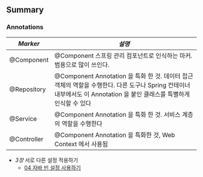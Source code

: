 ## Summary

### Annotations

|*Marker*|*설명*|
|------|----|
|@Component|@Component 스프링 관리 컴포넌트로 인식하는 마커. 범용으로 많이 쓰인다.|
|@Repository|@Component Annotation 을 특화 한 것. 데이터 접근 객체의 역할을 수행한다. 다른 도구나 Spring 컨테이너 내부에서도 이 Annotation 을 붙인 클래스를 특별하게 인식할 수 있다|
|@Service|@Component Annotation 을 특화 한 것. 서비스 계층의 역할을 수행한다|
|@Controller|@Component Annotation 을 특화한 것, Web Context 에서 사용됨|

* *3장* 서로 다른 설정 적용하기
	- [04 자바 빈 설정 사용하기](com/apress/isf/spring/config/04.md)



